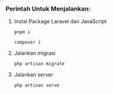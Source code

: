 ### Perintah Untuk Menjalankan:

1. Instal Package Laravel dan JavaScript

    `pnpm i`
   
    `composer i`

3. Jalankan migrasi

    `php artisan migrate`

5. Jalankan server

    `php artisan serve`
